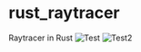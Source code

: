 # rust_raytracer
Raytracer in Rust
![Test](https://raw.githubusercontent.com/leoherbsthofer/rust_raytracer/master/close.png)
![Test2](https://raw.githubusercontent.com/leoherbsthofer/rust_raytracer/master/2020-06-12%20202743.png)

